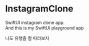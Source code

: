 # InstagramClone

SwiftUI instagram clone app.
<br/>
And this is my SwiftUI playground app

나도 유행좀 함 따라보자
